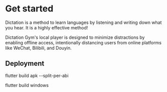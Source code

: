 # Get started
Dictation is a method to learn languages by listening and writing down what you hear. It is a highly effective method!

Dictation Gym's local player is designed to minimize distractions by enabling offline access, intentionally distancing users from online platforms like WeChat, Bilibili, and Douyin.

## Deployment

flutter build apk --split-per-abi

flutter build windows
